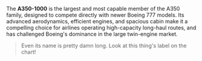 The **A350-1000** is the largest and most capable member of the A350 family, designed to compete directly with newer Boeing 777 models. Its advanced aerodynamics, efficient engines, and spacious cabin make it a compelling choice for airlines operating high-capacity long-haul routes, and has challenged Boeing's dominance in the large twin-engine market.

> Even its name is pretty damn long. Look at this thing's label on the chart!